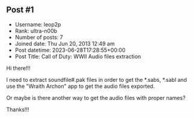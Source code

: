 ## Post #1
- Username: leop2p
- Rank: ultra-n00b
- Number of posts: 7
- Joined date: Thu Jun 20, 2013 12:49 am
- Post datetime: 2023-06-28T17:28:55+00:00
- Post Title: Call of Duty: WWII Audio files extraction

Hi there!!!

I need to extract soundfile#.pak files in order to get the *.sabs, *.sabl and use the "Wraith Archon" app to get the audio files exported.

Or maybe is there another way to get the audio files with proper names?

Thanks!!!
